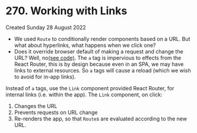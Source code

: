 # 270. Working with Links
Created Sunday 28 August 2022

- We used `Route` to conditionally render components based on a URL. But what about hyperlinks, what happens when we click one? 
- Does it override browser default of making a request and change the URL? Well, no[(see code)](https://github.com/exemplar-codes/react-router-demo/commit/a2c7b4830dcd4126fbcd4dc98046605c7bae00a4). The `a` tag is impervious to effects from the React Router, this is by design because even in an SPA, we may have links to external resources. So `a` tags will cause a reload (which we wish to avoid for in-app links).

Instead of `a` tags, use the `Link` component provided React Router,  for internal links (i.e. within the app). The `Link` component, on click:
1. Changes the URL
2. Prevents requests on URL change
3. Re-renders the app, so that `Route`s are evaluated according to the new URL.
